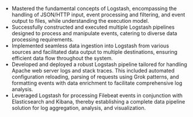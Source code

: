 - Mastered the fundamental concepts of Logstash, encompassing the handling of JSON/HTTP input, event processing and filtering, and event output to files, while understanding the execution model.
- Successfully constructed and executed multiple Logstash pipelines designed to process and manipulate events, catering to diverse data processing requirements.
- Implemented seamless data ingestion into Logstash from various sources and facilitated data output to multiple destinations, ensuring efficient data flow throughout the system.
- Developed and deployed a robust Logstash pipeline tailored for handling Apache web server logs and stack traces. This included automated configuration reloading, parsing of requests using Grok patterns, and formatting events with data enrichment to facilitate comprehensive log analysis.
- Leveraged Logstash for processing Filebeat events in conjunction with Elasticsearch and Kibana, thereby establishing a complete data pipeline solution for log aggregation, analysis, and visualization.